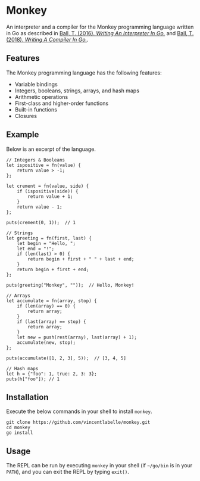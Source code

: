 # Monkey

An interpreter and a compiler for the Monkey programming language written in Go
as described in [Ball, T. (2016). _Writing An Interpreter In Go._](https://interpreterbook.com/)
and [Ball, T. (2018). _Writing A Compiler In Go._](https://compilerbook.com/).

## Features

The Monkey programming language has the following features:

- Variable bindings
- Integers, booleans, strings, arrays, and hash maps
- Arithmetic operations
- First-class and higher-order functions
- Built-in functions
- Closures

## Example

Below is an excerpt of the language.

```text
// Integers & Booleans
let ispositive = fn(value) {
    return value > -1;
};

let crement = fn(value, side) {
    if (ispositive(side)) {
        return value + 1;
    }
    return value - 1;
};

puts(crement(0, 1));  // 1

// Strings
let greeting = fn(first, last) {
    let begin = "Hello, ";
    let end = "!";
    if (len(last) > 0) {
        return begin + first + " " + last + end;
    }
    return begin + first + end;
};

puts(greeting("Monkey", ""));  // Hello, Monkey!

// Arrays
let accumulate = fn(array, stop) {
    if (len(array) == 0) {
        return array;
    }
    if (last(array) == stop) {
        return array;
    }
    let new = push(rest(array), last(array) + 1);
    accumulate(new, stop);
};

puts(accumulate([1, 2, 3], 5));  // [3, 4, 5]

// Hash maps
let h = {"foo": 1, true: 2, 3: 3};
puts(h["foo"]); // 1
```

## Installation

Execute the below commands in your shell to install `monkey`.

```shell
git clone https://github.com/vincentlabelle/monkey.git
cd monkey
go install
```

## Usage

The REPL can be run by executing `monkey` in your shell (if `~/go/bin` is in
your `PATH`), and you can exit the REPL by typing `exit()`.
